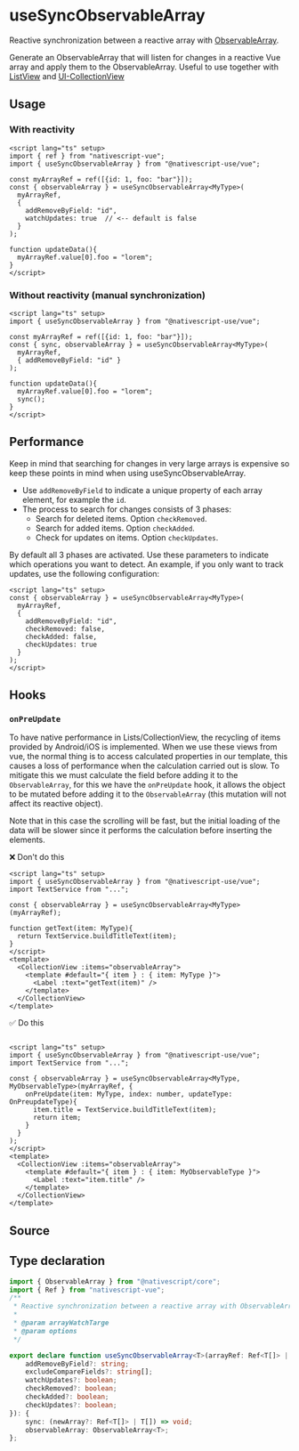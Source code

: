 <script setup>
import Source from '../../.vitepress/theme/components/Source.vue'
</script>

# useSyncObservableArray

Reactive synchronization between a reactive array with [ObservableArray](https://docs.nativescript.org/ui-and-styling.html#rootlayout). 

Generate an ObservableArray that will listen for changes in a reactive Vue array and apply them to the ObservableArray. Useful to use together with [ListView](https://docs.nativescript.org/ui/list-view) and [UI-CollectionView](https://github.com/nativescript-community/ui-collectionview)

## Usage
### With reactivity
```vue
<script lang="ts" setup>
import { ref } from "nativescript-vue";
import { useSyncObservableArray } from "@nativescript-use/vue";

const myArrayRef = ref([{id: 1, foo: "bar"}]);
const { observableArray } = useSyncObservableArray<MyType>(
  myArrayRef, 
  { 
    addRemoveByField: "id", 
    watchUpdates: true  // <-- default is false 
  } 
);

function updateData(){
  myArrayRef.value[0].foo = "lorem";
}
</script>
```

### Without reactivity (manual synchronization)
```vue
<script lang="ts" setup>
import { useSyncObservableArray } from "@nativescript-use/vue";

const myArrayRef = ref([{id: 1, foo: "bar"}]);
const { sync, observableArray } = useSyncObservableArray<MyType>(
  myArrayRef, 
  { addRemoveByField: "id" } 
);

function updateData(){
  myArrayRef.value[0].foo = "lorem";
  sync();
}
</script>
```

## Performance
Keep in mind that searching for changes in very large arrays is expensive so keep these points in mind when using useSyncObservableArray.
- Use `addRemoveByField` to indicate a unique property of each array element, for example the `id`.
- The process to search for changes consists of 3 phases:
  - Search for deleted items. Option `checkRemoved`.
  - Search for added items. Option `checkAdded`.
  - Check for updates on items. Option `checkUpdates`.

By default all 3 phases are activated. Use these parameters to indicate which operations you want to detect. An example, if you only want to track updates, use the following configuration:

```vue
<script lang="ts" setup>
const { observableArray } = useSyncObservableArray<MyType>(
  myArrayRef, 
  { 
    addRemoveByField: "id",
    checkRemoved: false,
    checkAdded: false,
    checkUpdates: true
  } 
);
</script>
```

## Hooks
### `onPreUpdate`
To have native performance in Lists/CollectionView, the recycling of items provided by Android/iOS is implemented. When we use these views from vue, the normal thing is to access calculated properties in our template, this causes a loss of performance when the calculation carried out is slow. To mitigate this we must calculate the field before adding it to the `ObservableArray`, for this we have the `onPreUpdate` hook, it allows the object to be mutated before adding it to the `ObservableArray` (this mutation will not affect its reactive object). 

Note that in this case the scrolling will be fast, but the initial loading of the data will be slower since it performs the calculation before inserting the elements.

❌ Don't do this
```vue
<script lang="ts" setup>
import { useSyncObservableArray } from "@nativescript-use/vue";
import TextService from "...";

const { observableArray } = useSyncObservableArray<MyType>(myArrayRef);

function getText(item: MyType){
  return TextService.buildTitleText(item);
}
</script>
<template>
  <CollectionView :items="observableArray">
    <template #default="{ item } : { item: MyType }">
      <Label :text="getText(item)" />
    </template>
  </CollectionView>
</template>
```

✅ Do this
```vue

<script lang="ts" setup>
import { useSyncObservableArray } from "@nativescript-use/vue";
import TextService from "...";

const { observableArray } = useSyncObservableArray<MyType, MyObservableType>(myArrayRef, {
    onPreUpdate(item: MyType, index: number, updateType: OnPreupdateType){
      item.title = TextService.buildTitleText(item);
      return item;
    }
  }
);
</script>
<template>
  <CollectionView :items="observableArray">
    <template #default="{ item } : { item: MyObservableType }">
      <Label :text="item.title" />
    </template>
  </CollectionView>
</template>
```

## Source
<Source source="useSyncObservableArray"/>

## Type declaration
```ts
import { ObservableArray } from "@nativescript/core";
import { Ref } from "nativescript-vue";
/**
 * Reactive synchronization between a reactive array with ObservableArray.
 *
 * @param arrayWatchTarge
 * @param options
 */

export declare function useSyncObservableArray<T>(arrayRef: Ref<T[]> | T[], options?: {
    addRemoveByField?: string;
    excludeCompareFields?: string[];
    watchUpdates?: boolean;
    checkRemoved?: boolean;
    checkAdded?: boolean;
    checkUpdates?: boolean;
}): {
    sync: (newArray?: Ref<T[]> | T[]) => void;
    observableArray: ObservableArray<T>;
};
```